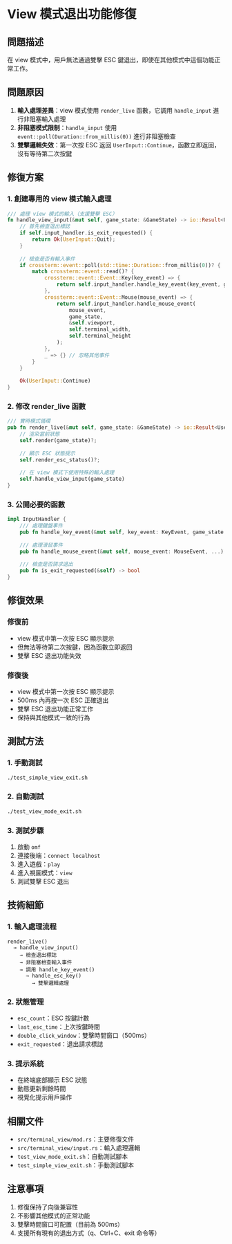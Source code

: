 # View 模式退出功能修復

## 問題描述

在 view 模式中，用戶無法通過雙擊 ESC 鍵退出，即使在其他模式中這個功能正常工作。

## 問題原因

1. **輸入處理差異**：view 模式使用 `render_live` 函數，它調用 `handle_input` 進行非阻塞輸入處理
2. **非阻塞模式限制**：`handle_input` 使用 `event::poll(Duration::from_millis(0))` 進行非阻塞檢查
3. **雙擊邏輯失效**：第一次按 ESC 返回 `UserInput::Continue`，函數立即返回，沒有等待第二次按鍵

## 修復方案

### 1. 創建專用的 view 模式輸入處理

```rust
/// 處理 view 模式的輸入（支援雙擊 ESC）
fn handle_view_input(&mut self, game_state: &GameState) -> io::Result<UserInput> {
    // 首先檢查退出標誌
    if self.input_handler.is_exit_requested() {
        return Ok(UserInput::Quit);
    }
    
    // 檢查是否有輸入事件
    if crossterm::event::poll(std::time::Duration::from_millis(0))? {
        match crossterm::event::read()? {
            crossterm::event::Event::Key(key_event) => {
                return self.input_handler.handle_key_event(key_event, game_state);
            },
            crossterm::event::Event::Mouse(mouse_event) => {
                return self.input_handler.handle_mouse_event(
                    mouse_event,
                    game_state,
                    &self.viewport,
                    self.terminal_width,
                    self.terminal_height
                );
            },
            _ => {} // 忽略其他事件
        }
    }
    
    Ok(UserInput::Continue)
}
```

### 2. 修改 render_live 函數

```rust
/// 實時模式循環
pub fn render_live(&mut self, game_state: &GameState) -> io::Result<UserInput> {
    // 渲染當前狀態
    self.render(game_state)?;
    
    // 顯示 ESC 狀態提示
    self.render_esc_status()?;
    
    // 在 view 模式下使用特殊的輸入處理
    self.handle_view_input(game_state)
}
```

### 3. 公開必要的函數

```rust
impl InputHandler {
    /// 處理鍵盤事件
    pub fn handle_key_event(&mut self, key_event: KeyEvent, game_state: &GameState) -> io::Result<UserInput>
    
    /// 處理滑鼠事件
    pub fn handle_mouse_event(&mut self, mouse_event: MouseEvent, ...) -> io::Result<UserInput>
    
    /// 檢查是否請求退出
    pub fn is_exit_requested(&self) -> bool
}
```

## 修復效果

### 修復前
- view 模式中第一次按 ESC 顯示提示
- 但無法等待第二次按鍵，因為函數立即返回
- 雙擊 ESC 退出功能失效

### 修復後
- view 模式中第一次按 ESC 顯示提示
- 500ms 內再按一次 ESC 正確退出
- 雙擊 ESC 退出功能正常工作
- 保持與其他模式一致的行為

## 測試方法

### 1. 手動測試
```bash
./test_simple_view_exit.sh
```

### 2. 自動測試
```bash
./test_view_mode_exit.sh
```

### 3. 測試步驟
1. 啟動 `omf`
2. 連接後端：`connect localhost`
3. 進入遊戲：`play`
4. 進入視圖模式：`view`
5. 測試雙擊 ESC 退出

## 技術細節

### 1. 輸入處理流程
```
render_live() 
  → handle_view_input()
    → 檢查退出標誌
    → 非阻塞檢查輸入事件
    → 調用 handle_key_event()
      → handle_esc_key()
        → 雙擊邏輯處理
```

### 2. 狀態管理
- `esc_count`：ESC 按鍵計數
- `last_esc_time`：上次按鍵時間
- `double_click_window`：雙擊時間窗口（500ms）
- `exit_requested`：退出請求標誌

### 3. 提示系統
- 在終端底部顯示 ESC 狀態
- 動態更新剩餘時間
- 視覺化提示用戶操作

## 相關文件

- `src/terminal_view/mod.rs`：主要修復文件
- `src/terminal_view/input.rs`：輸入處理邏輯
- `test_view_mode_exit.sh`：自動測試腳本
- `test_simple_view_exit.sh`：手動測試腳本

## 注意事項

1. 修復保持了向後兼容性
2. 不影響其他模式的正常功能
3. 雙擊時間窗口可配置（目前為 500ms）
4. 支援所有現有的退出方式（q、Ctrl+C、exit 命令等）